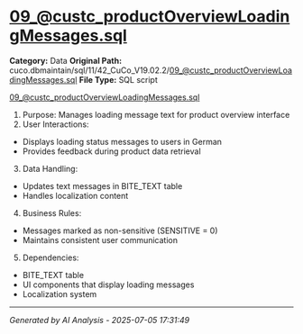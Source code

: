 # 09_@custc_productOverviewLoadingMessages.sql

**Category:** Data
**Original Path:** cuco.dbmaintain/sql/11/42_CuCo_V19.02.2/09_@custc_productOverviewLoadingMessages.sql
**File Type:** SQL script

09_@custc_productOverviewLoadingMessages.sql
1. Purpose: Manages loading message text for product overview interface
2. User Interactions:
- Displays loading status messages to users in German
- Provides feedback during product data retrieval
3. Data Handling:
- Updates text messages in BITE_TEXT table
- Handles localization content
4. Business Rules:
- Messages marked as non-sensitive (SENSITIVE = 0)
- Maintains consistent user communication
5. Dependencies:
- BITE_TEXT table
- UI components that display loading messages
- Localization system

---
*Generated by AI Analysis - 2025-07-05 17:31:49*
